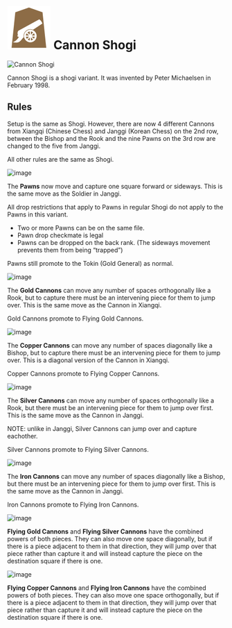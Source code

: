 # ![Cannon Shogi](https://github.com/gbtami/pychess-variants/blob/master/static/icons/CannonShogi.svg) Cannon Shogi

![Cannon Shogi](https://github.com/gbtami/pychess-variants/assets/161836208/de4d370e-5932-4194-a5e8-c3a2db1cfc2b)

Cannon Shogi is a shogi variant. It was invented by Peter Michaelsen in February 1998.

## Rules

Setup is the same as Shogi. However, there are now 4 different Cannons from Xiangqi (Chinese Chess) and Janggi (Korean Chess) on the 2nd row, between the Bishop and the Rook and the nine Pawns on the 3rd row are changed to the five from Janggi.

All other rules are the same as Shogi.

![image](https://github.com/gbtami/pychess-variants/assets/161836208/07e678d9-1c9c-4376-a7ce-0c004735156e)

The **Pawns** now move and capture one square forward or sideways. This is the same move as the Soldier in Janggi.

All drop restrictions that apply to Pawns in regular Shogi do not apply to the Pawns in this variant.

* Two or more Pawns can be on the same file.
* Pawn drop checkmate is legal
* Pawns can be dropped on the back rank. (The sideways movement prevents them from being “trapped”)

Pawns still promote to the Tokin (Gold General) as normal.

![image](https://github.com/gbtami/pychess-variants/assets/161836208/05fb8df0-8998-4fe4-8c7a-37ad1a5be4c1)

The **Gold Cannons** can move any number of spaces orthogonally like a Rook, but to capture there must be an intervening piece for them to jump over. This is the same move as the Cannon in Xiangqi.

Gold Cannons promote to Flying Gold Cannons.

![image](https://github.com/gbtami/pychess-variants/assets/161836208/173747cf-a539-4e80-b08a-7e3dd0412bf3)

The **Copper Cannons** can move any number of spaces diagonally like a Bishop, but to capture there must be an intervening piece for them to jump over. This is a diagonal version of the Cannon in Xiangqi.

Copper Cannons promote to Flying Copper Cannons.

![image](https://github.com/gbtami/pychess-variants/assets/161836208/a48a5aa1-6089-4cc3-83ff-5ff361637527)

The **Silver Cannons** can move any number of spaces orthogonally like a Rook, but there must be an intervening piece for them to jump over first. This is the same move as the Cannon in Janggi.

NOTE: unlike in Janggi, Silver Cannons can jump over and capture eachother.

Silver Cannons promote to Flying Silver Cannons.

![image](https://github.com/gbtami/pychess-variants/assets/161836208/f222609c-f5d1-441c-8c35-b3e449e85a0d)

The **Iron Cannons** can move any number of spaces diagonally like a Bishop, but there must be an intervening piece for them to jump over first. This is the same move as the Cannon in Janggi.

Iron Cannons promote to Flying Iron Cannons.

![image](https://github.com/gbtami/pychess-variants/assets/161836208/7712471a-95c3-4337-a2bb-c04412ba77af)

**Flying Gold Cannons** and **Flying Silver Cannons** have the combined powers of both pieces. They can also move one space diagonally, but if there is a piece adjacent to them in that direction, they will jump over that piece rather than capture it and will instead capture the piece on the destination square if there is one.

![image](https://github.com/gbtami/pychess-variants/assets/161836208/90f8c146-1b27-4d89-b07e-ece63af76c62)

**Flying Copper Cannons** and **Flying Iron Cannons** have the combined powers of both pieces. They can also move one space orthogonally, but if there is a piece adjacent to them in that direction, they will jump over that piece rather than capture it and will instead capture the piece on the destination square if there is one.


